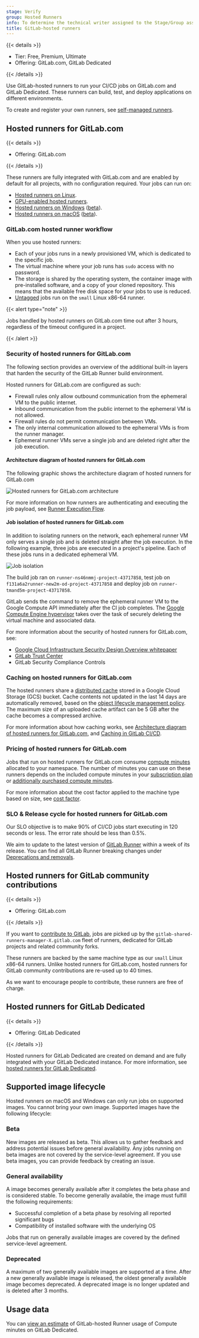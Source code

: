 ```yaml
---
stage: Verify
group: Hosted Runners
info: To determine the technical writer assigned to the Stage/Group associated with this page, see https://handbook.gitlab.com/handbook/product/ux/technical-writing/#assignments
title: GitLab-hosted runners
---
```


{{< details >}}

- Tier: Free, Premium, Ultimate
- Offering: GitLab.com, GitLab Dedicated

{{< /details >}}

Use GitLab-hosted runners to run your CI/CD jobs on GitLab.com and GitLab Dedicated.
These runners can build, test, and deploy applications on different environments.

To create and register your own runners, see [self-managed runners](https://docs.gitlab.com/runner/).

## Hosted runners for GitLab.com

{{< details >}}

- Offering: GitLab.com

{{< /details >}}

These runners are fully integrated with GitLab.com and are enabled by default for all projects, with no configuration required.
Your jobs can run on:

- [Hosted runners on Linux](linux.md).
- [GPU-enabled hosted runners](gpu_enabled.md).
- [Hosted runners on Windows](windows.md) ([beta](../../../policy/development_stages_support.md#beta)).
- [Hosted runners on macOS](macos.md) ([beta](../../../policy/development_stages_support.md#beta)).

### GitLab.com hosted runner workflow

When you use hosted runners:

- Each of your jobs runs in a newly provisioned VM, which is dedicated to the specific job.
- The virtual machine where your job runs has `sudo` access with no password.
- The storage is shared by the operating system, the container image with pre-installed software, and a copy of your cloned repository.
  This means that the available free disk space for your jobs to use is reduced.
- [Untagged](../../yaml/_index.md#tags) jobs run on the `small` Linux x86-64 runner.

{{< alert type="note" >}}

Jobs handled by hosted runners on GitLab.com time out after 3 hours, regardless of the timeout configured in a project.

{{< /alert >}}

### Security of hosted runners for GitLab.com

The following section provides an overview of the additional built-in layers that harden the security of the GitLab Runner build environment.

Hosted runners for GitLab.com are configured as such:

- Firewall rules only allow outbound communication from the ephemeral VM to the public internet.
- Inbound communication from the public internet to the ephemeral VM is not allowed.
- Firewall rules do not permit communication between VMs.
- The only internal communication allowed to the ephemeral VMs is from the runner manager.
- Ephemeral runner VMs serve a single job and are deleted right after the job execution.

#### Architecture diagram of hosted runners for GitLab.com

The following graphic shows the architecture diagram of hosted runners for GitLab.com

![Hosted runners for GitLab.com architecture](img/gitlab-hosted_runners_architecture_v17_0.png)

For more information on how runners are authenticating and executing the job payload, see [Runner Execution Flow](https://docs.gitlab.com/runner#runner-execution-flow).

#### Job isolation of hosted runners for GitLab.com

In addition to isolating runners on the network, each ephemeral runner VM only serves a single job and is deleted straight after the job execution.
In the following example, three jobs are executed in a project's pipeline. Each of these jobs runs in a dedicated ephemeral VM.

![Job isolation](img/build_isolation_v17_9.png)

The build job ran on `runner-ns46nmmj-project-43717858`, test job on `f131a6a2runner-new2m-od-project-43717858` and deploy job on `runner-tmand5m-project-43717858`.

GitLab sends the command to remove the ephemeral runner VM to the Google Compute API immediately after the CI job completes. The [Google Compute Engine hypervisor](https://cloud.google.com/blog/products/gcp/7-ways-we-harden-our-kvm-hypervisor-at-google-cloud-security-in-plaintext)
takes over the task of securely deleting the virtual machine and associated data.

For more information about the security of hosted runners for GitLab.com, see:

- [Google Cloud Infrastructure Security Design Overview whitepaper](https://cloud.google.com/docs/security/infrastructure/design/resources/google_infrastructure_whitepaper_fa.pdf)
- [GitLab Trust Center](https://about.gitlab.com/security/)
- GitLab Security Compliance Controls

### Caching on hosted runners for GitLab.com

The hosted runners share a [distributed cache](https://docs.gitlab.com/runner/configuration/autoscale.html#distributed-runners-caching)
stored in a Google Cloud Storage (GCS) bucket. Cache contents not updated in the last 14 days are automatically
removed, based on the [object lifecycle management policy](https://cloud.google.com/storage/docs/lifecycle).
The maximum size of an uploaded cache artifact can be 5 GB after the cache becomes a compressed archive.

For more information about how caching works, see [Architecture diagram of hosted runners for GitLab.com](#architecture-diagram-of-hosted-runners-for-gitlabcom), and [Caching in GitLab CI/CD](../../caching/_index.md).

### Pricing of hosted runners for GitLab.com

Jobs that run on hosted runners for GitLab.com consume [compute minutes](../../pipelines/compute_minutes.md) allocated to your namespace.
The number of minutes you can use on these runners depends on the included compute minutes in your [subscription plan](https://about.gitlab.com/pricing/) or [additionally purchased compute minutes](../../../subscriptions/gitlab_com/compute_minutes.md).

For more information about the cost factor applied to the machine type based on size, see [cost factor](../../pipelines/compute_minutes.md#cost-factors-of-hosted-runners-for-gitlabcom).

### SLO & Release cycle for hosted runners for GitLab.com

Our SLO objective is to make 90% of CI/CD jobs start executing in 120 seconds or less. The error rate should be less than 0.5%.

We aim to update to the latest version of [GitLab Runner](https://docs.gitlab.com/runner/#gitlab-runner-versions) within a week of its release.
You can find all GitLab Runner breaking changes under [Deprecations and removals](../../../update/deprecations.md).

## Hosted runners for GitLab community contributions

{{< details >}}

- Offering: GitLab.com

{{< /details >}}

If you want to [contribute to GitLab](https://about.gitlab.com/community/contribute/), jobs are picked up by the
`gitlab-shared-runners-manager-X.gitlab.com` fleet of runners, dedicated for GitLab projects and related community forks.

These runners are backed by the same machine type as our `small` Linux x86-64 runners.
Unlike hosted runners for GitLab.com, hosted runners for GitLab community contributions are re-used up to 40 times.

As we want to encourage people to contribute, these runners are free of charge.

## Hosted runners for GitLab Dedicated

{{< details >}}

- Offering: GitLab Dedicated

{{< /details >}}

Hosted runners for GitLab Dedicated are created on demand and are fully integrated with your GitLab Dedicated instance.
For more information, see [hosted runners for GitLab Dedicated](../../../administration/dedicated/hosted_runners.md).

## Supported image lifecycle

Hosted runners on macOS and Windows can only run jobs on supported images. You cannot bring your own image.
Supported images have the following lifecycle:

### Beta

New images are released as beta. This allows us to gather feedback and address potential issues before general availability.
Any jobs running on beta images are not covered by the service-level agreement.
If you use beta images, you can provide feedback by creating an issue.

### General availability

A image becomes generally available after it completes the beta phase and is considered stable.
To become generally available, the image must fulfill the following requirements:

- Successful completion of a beta phase by resolving all reported significant bugs
- Compatibility of installed software with the underlying OS

Jobs that run on generally available images are covered by the defined service-level agreement.

### Deprecated

A maximum of two generally available images are supported at a time. After a new generally available image is released,
the oldest generally available image becomes deprecated. A deprecated image is no longer updated and is deleted after 3 months.

## Usage data

You can [view an estimate](../../pipelines/dedicated_hosted_runner_compute_minutes.md) of
GitLab-hosted Runner usage of Compute minutes on GitLab Dedicated.
